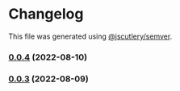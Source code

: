 # Changelog

This file was generated using [@jscutlery/semver](https://github.com/jscutlery/semver).

### [0.0.4](https://github.com/DaPulse/monday-localtunnel/compare/localtunnel-0.0.3...localtunnel-0.0.4) (2022-08-10)

### [0.0.3](https://github.com/DaPulse/monday-localtunnel/compare/localtunnel-0.0.2...localtunnel-0.0.3) (2022-08-09)
